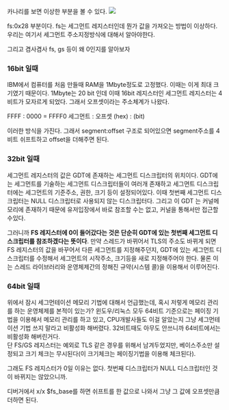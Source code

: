 카나리를 보면 이상한 부분을 볼 수 있다.
![](https://i.imgur.com/rCn5zTV.png)

fs:0x28 부분이다.
fs는 세그먼트 레지스터인데 뭔가 값을 가져오는 방법이 이상하다. 
우리는 여기서 세그먼트 주소지정방식에 대해서 알아야한다.

그리고 겸사겸사 fs, gs 등이 왜 0인지를 알아보자

### 16bit 일때
IBM에서 컴퓨터를 처음 만들때 RAM을 1Mbyte정도로 고정했다. 이때는 이게 최대 크기였기 때문이다. 1Mbyte는 20 bit 인데 이때 16bit 레지스터인 세그먼트 레지스터는 4비트가 모자르게 되었다. 그래서 오프셋이라는 주소체계가 나왔다.

FFFF : 0000  = FFFF0
세그먼트 : 오프셋
(hex) : (bit)

이러한 방식을 가진다.
그래서 segment:offset 구조로 되어있으면 segment주소를 4비트 쉬프트하고 offset을 더해주면 된다.

### 32bit 일때
세그먼트 레지스터의 값은 GDT에 존재하는 세그먼트 디스크립터의 위치이다. GDT에는 세그먼트를 기술하는 세그먼트 디스크립터들이 여러개 존재하고 세그먼트 디스크립터에는 세그먼트의 기준주소, 권한, 크기 등이 설정되어있다. 이때 첫번째 세그먼트 디스크립터는 NULL 디스크립터로 사용되지 않는 디스크립터다. 그리고 이 GDT 는 커널메모리에 존재하기 때문에 유저입장에서 바로 참조할 수는 없고, 커널을 통해서만 접근할 수있다.

그러니까 **FS 레지스터에 0이 들어갔다는 것은 단순히 GDT에 있는 첫번째 세그먼트 디스크립터를 참조하겠다는 뜻이다**. 만약 스레드가 바뀌어서 TLS의 주소도 바뀌게 되면 FS 레지스터의 값을 바꾸어서 다른 세그먼트를 지정해주던지, GDT에 있는 세그먼트 디스크립터를 수정해서 세그먼트의 시작주소, 크기등을 새로 지정해주어야 한다. 물론 이는 스레드 라이브러리와 운영체제간의 정해진 규약(시스템 콜)을 이용해서 이루어진다.

### 64bit 일때
위에서 잠시 세그먼테이션 메모리 기법에 대해서 언급했는데, 혹시 저렇게 메모리 관리를 하는 운영체제를 본적이 있는가? 윈도우/리눅스 모두 64비트 기준으로는 페이징 기법을 이용해서 메모리 관리를 하고 있고, CPU개발사들도 이걸 알았는지 그냥 세그먼테이션 기법 쓰지 말라고 비활성화 해버렸다. 32비트때도 아무도 안쓰니까 64비트에서는 비활성화 해버린거다.  
단 FS/GS 레지스터는 예외로 TLS 같은 경우를 위해서 남겨두었지만, 베이스주소만 설정되고 크기 체크는 무시된다(이 크기체크는 페이징기법을 이용해 체크된다).

그래도 FS 레지스터가 0일 이유는 없다. 첫번째 디스크립터가 NULL 디스크립터인 것이 바뀌지는 않았으니까.

디버거에서 x/x $fs_base를 하면 쉬프트를 한 값으로 나와서 그냥 그 값에 오프셋만큼 더하면 된다.